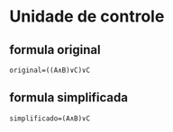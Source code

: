 # Unidade de controle

## formula original
    original​=((A∧B)∨C)∨C
    
## formula simplificada 
    simplificado​=(A∧B)∨C
